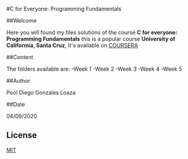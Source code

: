 #C for Everyone: Programming Fundamentals

##Welcome

Here you will found my files solutions of the course **C for everyone: Programming Fundamentals** this is a popular course **University of Califormia, Santa Cruz**, It's available on [COURSERA](https://www.coursera.org/learn/c-for-everyone/home/welcome)

##Content

The folders available are:
-Week 1
-Week 2
-Week 3
-Week 4
-Week 5

##Author

Pool Diego Gonzales Loaza

##Date

04/09/2020

## License

[MIT](https://choosealicense.com/licenses/mit/)

